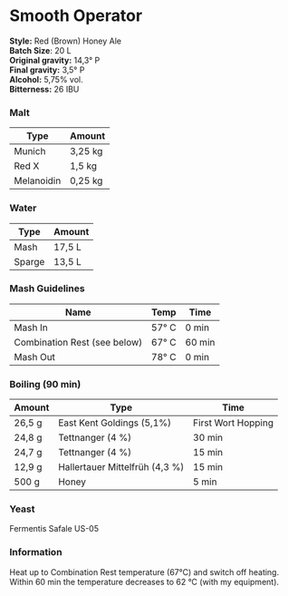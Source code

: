 # Smooth Operator

**Style:** Red (Brown) Honey Ale  
**Batch Size**: 20 L  
**Original gravity:** 14,3° P  
**Final gravity:** 3,5° P  
**Alcohol:** 5,75% vol.  
**Bitterness:** 26 IBU  

### Malt

| Type       | Amount  |
| ---------- | ------- |
| Munich     | 3,25 kg |
| Red X      | 1,5 kg  |
| Melanoidin | 0,25 kg |

### Water

| Type   | Amount |
| ------ | ------ |
| Mash   | 17,5 L |
| Sparge | 13,5 L |

### Mash Guidelines 

| Name                         | Temp  | Time   |
| ---------------------------- | ----- | ------ |
| Mash In                      | 57° C | 0 min  |
| Combination Rest (see below) | 67° C | 60 min |
| Mash Out                     | 78° C | 0 min  |

### Boiling (90 min)

| Amount | Type                           | Time               |
| ------ | ------------------------------ | ------------------ |
| 26,5 g | East Kent Goldings (5,1%)      | First Wort Hopping |
| 24,8 g | Tettnanger (4 %)               | 30 min             |
| 24,7 g | Tettnanger (4 %)               | 15 min             |
| 12,9 g | Hallertauer Mittelfrüh (4,3 %) | 15 min             |
| 500 g  | Honey                          | 5 min              |

### Yeast

Fermentis Safale US-05

### Information

Heat up to Combination Rest temperature (67°C) and switch off heating. Within 60 min the temperature decreases to 62 °C (with my equipment).